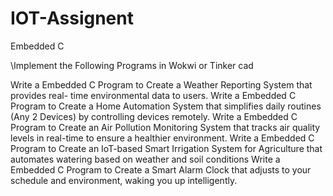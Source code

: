 # IOT-Assignent
Embedded C

\\Implement the Following Programs in Wokwi or Tinker cad



Write a Embedded C Program to Create a Weather Reporting System that provides real- time environmental data to users.
Write a Embedded C Program to Create a Home Automation System that simplifies daily routines (Any 2 Devices) by controlling devices remotely.
Write a Embedded C Program to Create an Air Pollution Monitoring System that tracks air quality levels in real-time to ensure a healthier environment.
Write a Embedded C Program to Create an IoT-based Smart Irrigation System for Agriculture that automates watering based on weather and soil conditions
Write a Embedded C Program to Create a Smart Alarm Clock that adjusts to your schedule and environment, waking you up intelligently.
